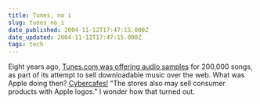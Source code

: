 ```yaml
---
title: Tunes, no i
slug: tunes_no_i
date_published: 2004-11-12T17:47:15.000Z
date_updated: 2004-11-12T17:47:15.000Z
tags: tech
---
```


Eight years ago, [Tunes.com was offering audio samples](http://news.com.com/Short+Takes+Tunes.com+posts+song+samples/2110-1023_3-246302.html) for 200,000 songs, as part of its attempt to sell downloadable music over the web. What was Apple doing then? [Cybercafes!](http://news.com.com/Apple+cybercafes+due+in+1997/2100-1023_3-245703.html) “The stores also may sell consumer products with Apple logos.” I wonder how that turned out.
